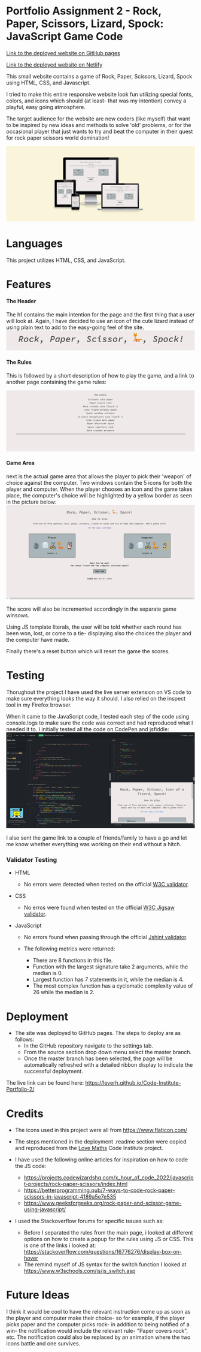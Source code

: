 # Portfolio Assignment 2 - Rock, Paper, Scissors, Lizard, Spock: JavaScript Game Code

[Link to the deployed website on GitHub pages](https://leverh.github.io/Code-Institute-Portfolio-2/)

[Link to the deployed website on Netlify](https://bespoke-shortbread-9b2d7c.netlify.app/)

This small website contains a game of Rock, Paper, Scissors, Lizard, Spock using HTML, CSS, and Javascript. 

I tried to make this entire responsive website look fun utilizing special fonts, colors, and icons which should (at least- that was my intention) convey a playful, easy going atmosphere. 

The target audience for the website are new coders (like myself) that want to be inspired by new ideas and methods to solve 'old' problems, or for the occasional player that just wants to try and beat the computer in their quest for rock paper scissors world domination!

![Site image in 4 different screen sizes](assets/Images/Screenshot%202023-02-12%20at%2015-59-03%20Am%20I%20Responsive.png)

# Languages

This project utilizes HTML, CSS, and JavaScript.

# Features

#### The Header
The h1 contains the main intention for the page and the first thing that a user will look at. Again, I have decided to use an icon of the cute lizard instead of using plain text to add to the easy-going feel of the site.
![Image of the H1 element](assets/Images/Screenshot%202023-02-12%20at%2016-16-49%20Rock%20Paper%20Scissor%20Lizard%20Spock%20JavaScript%20Game%20Code.png)

#### The Rules
This is followed by a short description of how to play the game, and a link to another page containing the game rules:

![screenshot of rules page](assets/Images/Screenshot%202023-02-12%20at%2016-20-22%20Rock%20Paper%20Scissor%20Lizard%20Spock%20JavaScript%20Game%20Rules.png)

#### Game Area
next is the actual game area that allows the player to pick their 'weapon' of choice against the computer. Two windows contain the 5 icons for both the player and computer. When the player chooses an icon and the game takes place, the computer's choice will be highlighted by a yellow border as seen in the picture below: 
![screenshot of main game page containing the two game windows](assets/Images/Screenshot%202023-02-12%20at%2016-25-55%20Rock%20Paper%20Scissor%20Lizard%20Spock%20JavaScript%20Game%20Code.png)

The score will also be incremented accordingly in the separate game winsows. 

Using JS template literals, the user will be told whether each round has been won, lost, or come to a tie- displaying also the choices the player and the computer have made.

Finally there's a reset button which will reset the game the scores.

# Testing

Thorughout the project I have used the live server extension on VS code to make sure everything looks the way it should. I also relied on the inspect tool in my Firefox browser.

When it came to the JavaScript code, I tested each step of the code using console.logs to make sure the code was correct and had reproduced what I needed it to. 
I initially tested all the code on CodePen and jsfiddle: 
![screenshot of testing on jdfiddle](assets/Images/Screenshot%202023-02-12%20at%2016-41-11%20JSFiddle%20-%20Code%20Playground.png)

I also sent the game link to a couple of friends/family to have a go and let me know whether everything was working on their end without a hitch. 

### Validator Testing

- HTML
  
    - No errors were detected when tested on the official [W3C validator](https://validator.w3.org/nu/?doc=https%3A%2F%2Fleverh.github.io%2FCode-Institute-Portfolio-2%2F).

- CSS
  
    - No erros were found when tested on the official [W3C Jigsaw validator](https://jigsaw.w3.org/css-validator/validator?uri=https%3A%2F%2Fleverh.github.io%2FCode-Institute-Portfolio-2%2F&profile=css3svg&usermedium=all&warning=1&vextwarning=&lang=en).

- JavaScript
  
    - No errors found when passing through the official [Jshint validator](https://jshint.com/).
  - The following metrics were returned:
  
    - There are 8 functions in this file.
    - Function with the largest signature take 2 arguments, while the median is 0.
    - Largest function has 7 statements in it, while the median is 4.
    - The most complex function has a cyclomatic complexity value of 26 while the median is 2.


# Deployment

-   The site was deployed to GitHub pages. The steps to deploy are as follows:
    - In the GitHub repository navigate to the settings tab.
    - From the source section drop down menu select the master branch.
    - Once the master branch has been selected, the page will be automatically refreshed with a detailed ribbon display to indicate the successful deployment.

The live link can be found here: https://leverh.github.io/Code-Institute-Portfolio-2/

# Credits

- The icons used in this project were all from https://www.flaticon.com/
- The steps mentioned in the deployment .readme section were copied and reproduced from the [Love Maths](https://github.com/Code-Institute-Solutions/readme-love-maths/blob/master/README.md) Code Institute project.
- I have used the following online articles for inspiration on how to code the JS code:
    - https://projects.codewizardshq.com/x_hour_of_code_2022/javascript-projects/rock-paper-scissors/index.html
    - https://betterprogramming.pub/7-ways-to-code-rock-paper-scissors-in-javascript-4189a5e7e535
    - https://www.geeksforgeeks.org/rock-paper-and-scissor-game-using-javascript/

- I used the Stackoverflow forums for specific issues such as:
    - Before I separated the rules from the main page, i looked at different options on how to create a popup for the rules using JS or CSS. This is one of the links i looked at: https://stackoverflow.com/questions/16776276/display-box-on-hover
    - The remind myself of JS syntax for the switch function I looked at https://www.w3schools.com/js/js_switch.asp

# Future Ideas

I think it would be cool to have the relevant instruction come up as soon as the player and computer make their choice- so for example, if the player picks paper and the computer picks rock- in addition to being notified of a win- the notification would include the relevant rule- "Paper covers rock", etc. The notification could also be replaced by an animation where the two icons battle and one survives.  